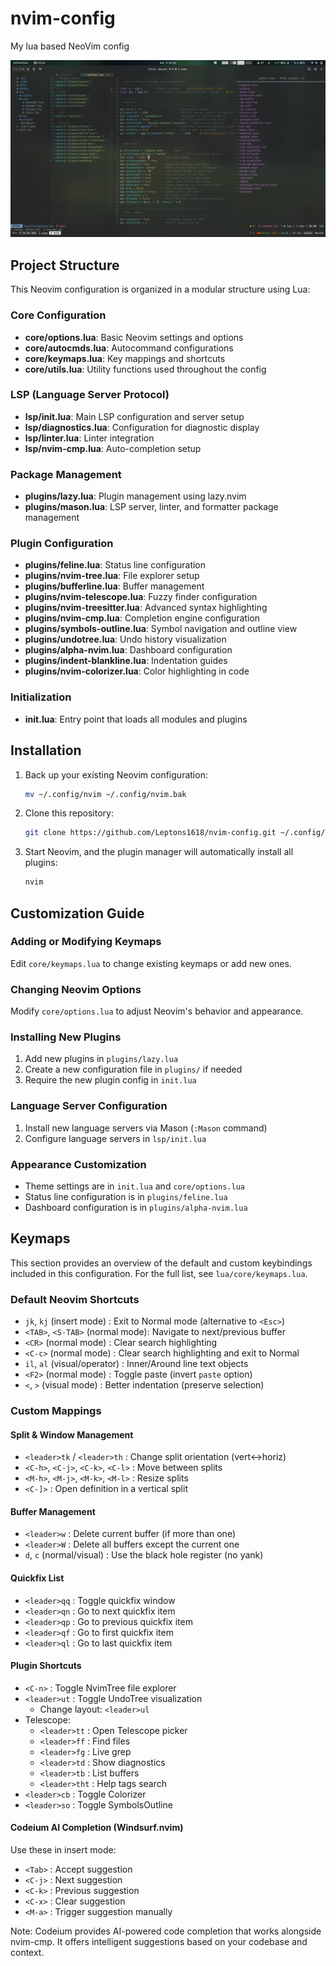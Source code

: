 # nvim-config

My lua based NeoVim config

![Screenshot](screenshot.png)

## Project Structure

This Neovim configuration is organized in a modular structure using Lua:

### Core Configuration

- **core/options.lua**: Basic Neovim settings and options
- **core/autocmds.lua**: Autocommand configurations
- **core/keymaps.lua**: Key mappings and shortcuts
- **core/utils.lua**: Utility functions used throughout the config

### LSP (Language Server Protocol)

- **lsp/init.lua**: Main LSP configuration and server setup
- **lsp/diagnostics.lua**: Configuration for diagnostic display
- **lsp/linter.lua**: Linter integration
- **lsp/nvim-cmp.lua**: Auto-completion setup

### Package Management

- **plugins/lazy.lua**: Plugin management using lazy.nvim
- **plugins/mason.lua**: LSP server, linter, and formatter package management

### Plugin Configuration

- **plugins/feline.lua**: Status line configuration
- **plugins/nvim-tree.lua**: File explorer setup
- **plugins/bufferline.lua**: Buffer management
- **plugins/nvim-telescope.lua**: Fuzzy finder configuration
- **plugins/nvim-treesitter.lua**: Advanced syntax highlighting
- **plugins/nvim-cmp.lua**: Completion engine configuration
- **plugins/symbols-outline.lua**: Symbol navigation and outline view
- **plugins/undotree.lua**: Undo history visualization
- **plugins/alpha-nvim.lua**: Dashboard configuration
- **plugins/indent-blankline.lua**: Indentation guides
- **plugins/nvim-colorizer.lua**: Color highlighting in code

### Initialization

- **init.lua**: Entry point that loads all modules and plugins

## Installation

1. Back up your existing Neovim configuration:

   ```bash
   mv ~/.config/nvim ~/.config/nvim.bak
   ```

2. Clone this repository:

   ```bash
   git clone https://github.com/Leptons1618/nvim-config.git ~/.config/nvim
   ```

3. Start Neovim, and the plugin manager will automatically install all plugins:
   ```bash
   nvim
   ```

## Customization Guide

### Adding or Modifying Keymaps

Edit `core/keymaps.lua` to change existing keymaps or add new ones.

### Changing Neovim Options

Modify `core/options.lua` to adjust Neovim's behavior and appearance.

### Installing New Plugins

1. Add new plugins in `plugins/lazy.lua`
2. Create a new configuration file in `plugins/` if needed
3. Require the new plugin config in `init.lua`

### Language Server Configuration

1. Install new language servers via Mason (`:Mason` command)
2. Configure language servers in `lsp/init.lua`

### Appearance Customization

- Theme settings are in `init.lua` and `core/options.lua`
- Status line configuration is in `plugins/feline.lua`
- Dashboard configuration is in `plugins/alpha-nvim.lua`

## Keymaps

This section provides an overview of the default and custom keybindings included in this configuration. For the full list, see `lua/core/keymaps.lua`.

### Default Neovim Shortcuts

- `jk`, `kj` (insert mode) : Exit to Normal mode (alternative to `<Esc>`)
- `<TAB>`, `<S-TAB>` (normal mode): Navigate to next/previous buffer
- `<CR>` (normal mode) : Clear search highlighting
- `<C-c>` (normal mode) : Clear search highlighting and exit to Normal
- `il`, `al` (visual/operator) : Inner/Around line text objects
- `<F2>` (normal mode) : Toggle paste (invert `paste` option)
- `<`, `>` (visual mode) : Better indentation (preserve selection)

### Custom Mappings

#### Split & Window Management

- `<leader>tk` / `<leader>th` : Change split orientation (vert↔horiz)
- `<C-h>`, `<C-j>`, `<C-k>`, `<C-l>` : Move between splits
- `<M-h>`, `<M-j>`, `<M-k>`, `<M-l>` : Resize splits
- `<C-]>` : Open definition in a vertical split

#### Buffer Management

- `<leader>w` : Delete current buffer (if more than one)
- `<leader>W` : Delete all buffers except the current one
- `d`, `c` (normal/visual) : Use the black hole register (no yank)

#### Quickfix List

- `<leader>qq` : Toggle quickfix window
- `<leader>qn` : Go to next quickfix item
- `<leader>qp` : Go to previous quickfix item
- `<leader>qf` : Go to first quickfix item
- `<leader>ql` : Go to last quickfix item

#### Plugin Shortcuts

- `<C-n>` : Toggle NvimTree file explorer
- `<leader>ut` : Toggle UndoTree visualization
  - Change layout: `<leader>ul`
- Telescope:
  - `<leader>tt` : Open Telescope picker
  - `<leader>ff` : Find files
  - `<leader>fg` : Live grep
  - `<leader>td` : Show diagnostics
  - `<leader>tb` : List buffers
  - `<leader>tht` : Help tags search
- `<leader>cb` : Toggle Colorizer
- `<leader>so` : Toggle SymbolsOutline

#### Codeium AI Completion (Windsurf.nvim)

Use these in insert mode:

- `<Tab>` : Accept suggestion
- `<C-j>` : Next suggestion
- `<C-k>` : Previous suggestion
- `<C-x>` : Clear suggestion
- `<M-a>` : Trigger suggestion manually

Note: Codeium provides AI-powered code completion that works alongside nvim-cmp. It offers intelligent suggestions based on your codebase and context.
